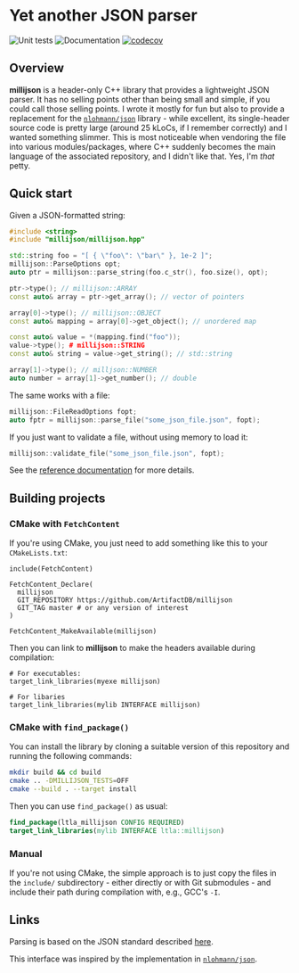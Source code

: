 # Yet another JSON parser

![Unit tests](https://github.com/ArtifactDB/millijson/actions/workflows/run-tests.yaml/badge.svg)
![Documentation](https://github.com/ArtifactDB/millijson/actions/workflows/doxygenate.yaml/badge.svg)
[![codecov](https://codecov.io/gh/ArtifactDB/millijson/branch/master/graph/badge.svg?token=DLTMWKJAG3)](https://codecov.io/gh/ArtifactDB/millijson)

## Overview

**millijson** is a header-only C++ library that provides a lightweight JSON parser.
It has no selling points other than being small and simple, if you could call those selling points.
I wrote it mostly for fun but also to provide a replacement for the [`nlohmann/json`](https://github.com/nlohmann/json) library -
while excellent, its single-header source code is pretty large (around 25 kLoCs, if I remember correctly) and I wanted something slimmer.
This is most noticeable when vendoring the file into various modules/packages, where C++ suddenly becomes the main language of the associated repository, and I didn't like that.
Yes, I'm _that_ petty.

## Quick start

Given a JSON-formatted string:

```cpp
#include <string>
#include "millijson/millijson.hpp"

std::string foo = "[ { \"foo\": \"bar\" }, 1e-2 ]";
millijson::ParseOptions opt;
auto ptr = millijson::parse_string(foo.c_str(), foo.size(), opt);

ptr->type(); // millijson::ARRAY
const auto& array = ptr->get_array(); // vector of pointers

array[0]->type(); // millijson::OBJECT
const auto& mapping = array[0]->get_object(); // unordered map

const auto& value = *(mapping.find("foo"));
value->type(); # millijson::STRING
const auto& string = value->get_string(); // std::string

array[1]->type(); // milljson::NUMBER
auto number = array[1]->get_number(); // double
```

The same works with a file:

```cpp
millijson::FileReadOptions fopt;
auto fptr = millijson::parse_file("some_json_file.json", fopt);
```

If you just want to validate a file, without using memory to load it:

```cpp
millijson::validate_file("some_json_file.json", fopt);
```

See the [reference documentation](https://artifactdb.github.io/millijson) for more details.

## Building projects

### CMake with `FetchContent`

If you're using CMake, you just need to add something like this to your `CMakeLists.txt`:

```
include(FetchContent)

FetchContent_Declare(
  millijson 
  GIT_REPOSITORY https://github.com/ArtifactDB/millijson
  GIT_TAG master # or any version of interest
)

FetchContent_MakeAvailable(millijson)
```

Then you can link to **millijson** to make the headers available during compilation:

```
# For executables:
target_link_libraries(myexe millijson)

# For libaries
target_link_libraries(mylib INTERFACE millijson)
```

### CMake with `find_package()`

You can install the library by cloning a suitable version of this repository and running the following commands:

```sh
mkdir build && cd build
cmake .. -DMILLIJSON_TESTS=OFF
cmake --build . --target install
```

Then you can use `find_package()` as usual:

```cmake
find_package(ltla_millijson CONFIG REQUIRED)
target_link_libraries(mylib INTERFACE ltla::millijson)
```

### Manual

If you're not using CMake, the simple approach is to just copy the files in the `include/` subdirectory - 
either directly or with Git submodules - and include their path during compilation with, e.g., GCC's `-I`.

## Links

Parsing is based on the JSON standard described [here](https://www.json.org/json-en.html).

This interface was inspired by the implementation in [`nlohmann/json`](https://github.com/nlohmann/json).
